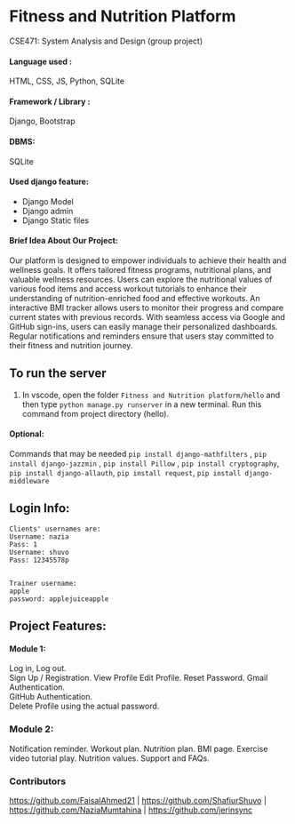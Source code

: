 # Fitness and Nutrition Platform
CSE471: System Analysis and Design (group project)

#### Language used : 
HTML, CSS, JS, Python, SQLite

#### Framework / Library : 
Django, Bootstrap

#### DBMS: 
SQLite

#### Used django feature:
*	Django Model
*	Django admin
*	Django Static files

#### Brief Idea About Our Project:
Our platform is designed to empower individuals to achieve their health and wellness goals. It offers tailored fitness programs, nutritional plans, and valuable wellness resources. Users can explore the nutritional values of various food items and access workout tutorials to enhance their understanding of nutrition-enriched food and effective workouts. An interactive BMI tracker allows users to monitor their progress and compare current states with previous records. With seamless access via Google and GitHub sign-ins, users can easily manage their personalized dashboards. Regular notifications and reminders ensure that users stay committed to their fitness and nutrition journey.



## To run the server
1. In vscode, open the folder `Fitness and Nutrition platform/hello` and then type `python manage.py runserver` in a new terminal. Run this command from project directory (hello).

#### Optional:

Commands that may be needed `pip install django-mathfilters` , `pip install django-jazzmin` , `pip install Pillow` , `pip install cryptography`, `pip install django-allauth`, `pip install request`, `pip install django-middleware`


## Login Info:
```
Clients' usernames are:
Username: nazia
Pass: 1
Username: shuvo
Pass: 12345578p


Trainer username:
apple
password: applejuiceapple

```

## Project Features:
#### Module 1:
Log in, Log out.  
Sign Up / Registration. 
View Profile
Edit Profile. 
Reset Password. 
Gmail Authentication.  
GitHub Authentication.  
Delete Profile using the actual password.


### Module 2:
Notification reminder.
Workout plan.
Nutrition plan.
BMI page.
Exercise video tutorial play.
Nutrition values.
Support and FAQs.



### Contributors
https://github.com/FaisalAhmed21 | https://github.com/ShafiurShuvo | https://github.com/NaziaMumtahina | https://github.com/jerinsync
